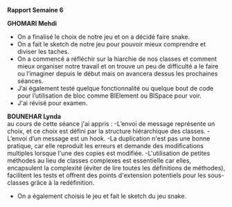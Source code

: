 **Rapport Semaine 6**

  **GHOMARI Mehdi**
- On a finalisé le choix de notre jeu et on a décidé faire snake.
- On a fait le sketch de notre jeu pour pouvoir mieux comprendre et diviser les taches.
- On a commencé a réfléchir sur la hiarchie de nos classes et comment mieux organiser notre travail et on trouve un peu de difficulté a le faire ou l’imaginer depuis le début mais on avancera dessus les prochaines séances.
- J’ai également testé quelque fonctionnalité ou quelque bout de code pour l’utilisation de bloc comme BlElement ou BlSpace pour voir.
- J'ai révisé pour examen.


**BOUNEHAR Lynda**  
 au cours de cette séance j'ai appris :
-L’envoi de message représente un choix, et ce choix est défini par la structure hiérarchique des classes.
-L’envoi d’un message est un hook.
-La duplication n'est pas une bonne pratique, car elle reproduit les erreurs et demande des modifications multiples lorsque l'une des copies est modifiée.
-L'utilisation de petites méthodes au lieu de classes complexes est essentielle car elles, encapsulent la complexité (éviter de lire toutes les définitions de méthodes), facilitent les tests et offrent des points d'extension potentiels pour les sous-classes grâce à la redéfinition.
- On a également choisis le jeu et fait le sketch du jeu snake.

